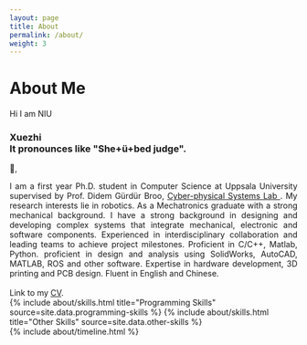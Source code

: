 ```yaml
---
layout: page
title: About
permalink: /about/
weight: 3
---
```


# **About Me**

Hi I am NIU <h3> <div class="hover"> Xuezhi
    <div class="tooltip"> It pronounces like "**Sh**e+**ü**+b**e**d ju**dge**".
    </div>
    </div> </h3> :wave:,<br>
<div style="text-align: justify">
	I am a first year Ph.D. student in Computer Science at Uppsala University supervised by Prof. Didem Gürdür Broo, <a href="https://www.it.uu.se/research/group/CPS-Lab" target="_blank"> Cyber-physical Systems Lab </a>. My research interests lie in robotics. As a Mechatronics graduate with a strong mechanical background. I have a strong background in designing and developing complex systems that integrate mechanical, electronic and software components. Experienced in interdisciplinary collaboration and leading teams to achieve project milestones. Proficient in C/C++, Matlab, Python. proficient in design and analysis using SolidWorks, AutoCAD, MATLAB, ROS and other software. Expertise in hardware development, 3D printing and PCB design. Fluent in English and Chinese. <br><br>
	Link to my <a href="https://n7729697.github.io/files/CV_NIU_Xuezhi.pdf" target="_blank">CV</a>.
</div>

<div class="row">
{% include about/skills.html title="Programming Skills" source=site.data.programming-skills %}
{% include about/skills.html title="Other Skills" source=site.data.other-skills %}
</div>

<div class="row">
{% include about/timeline.html %}
</div>

